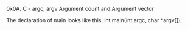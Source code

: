 0x0A. C - argc, argv
Argument count and Argument vector

The declaration of main looks like this:
int main(int argc, char *argv[]);
